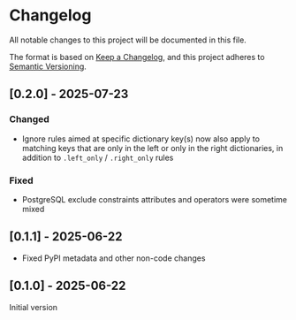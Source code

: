 # Changelog

All notable changes to this project will be documented in this file.

The format is based on [Keep a Changelog](https://keepachangelog.com/en/1.1.0/),
and this project adheres to [Semantic Versioning](https://semver.org/spec/v2.0.0.html).

## [0.2.0] - 2025-07-23

### Changed

- Ignore rules aimed at specific dictionary key(s) now also apply to matching keys that are only in the left
  or only in the right dictionaries, in addition to `.left_only` / `.right_only` rules

### Fixed

- PostgreSQL exclude constraints attributes and operators were sometime mixed

## [0.1.1] - 2025-06-22

- Fixed PyPI metadata and other non-code changes

## [0.1.0] - 2025-06-22

Initial version
